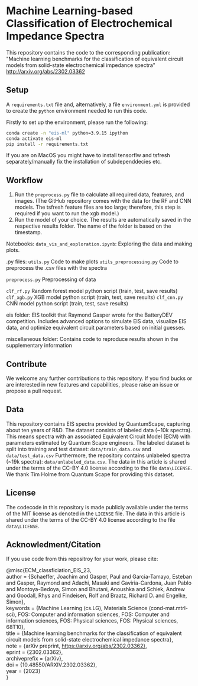 # Machine Learning-based Classification of Electrochemical Impedance Spectra

This repository contains the code to the corresponding publication:
"Machine learning benchmarks for the classification of equivalent circuit models from solid-state electrochemical impedance spectra"
http://arxiv.org/abs/2302.03362

## Setup

A `requirements.txt` file and, alternatively, a file `environment.yml` is provided to create the `python` environment needed to run this code.

Firstly to set up the environment, please run the following:

```bash
conda create -n "eis-ml" python=3.9.15 ipython
conda activate eis-ml
pip install -r requirements.txt
```
If you are on MacOS you might have to install tensorflw and tsfresh separately/manually fix the installation of subdependdecies etc.

## Workflow 

1. Run the `preprocess.py` file to calculate all required data, features, and images. (The GitHub repository comes with the data for the RF and CNN models. The tsfresh feature files are too large; therefore, this step is required if you want to run the xgb model.)
2. Run the model of your choice. The results are automatically saved in the respective results folder. The name of the folder is based on the timestamp.

Notebooks: 
`data_vis_and_exploration.ipynb`: Exploring the data and making plots.

.py files: 
`utils.py` Code to make plots
`utils_preprocessing.py` Code to preprocess the .csv files with the spectra

`preprocess.py` Preprocessing of data

`clf_rf.py`  Random forest model python script (train, test, save results)
`clf_xgb.py` XGB model python script (train, test, save results)
`clf_cnn.py` CNN model python script (train, test, save results)

eis folder: 
EIS toolkit that Raymond Gasper wrote for the BatteryDEV competition. 
Includes advanced options to simulate EIS data, visualize EIS data, and optimize equivalent circuit parameters based on initial guesses.

miscellaneous folder: 
Contains code to reproduce results shown in the supplementary information


## Contribute

We welcome any further contributions to this repository. If you find bucks or are interested in new features and capabilities, please raise an issue or propose a pull request.


## Data

This repository contains EIS spectra provided by QuantumScape, capturing about ten years of R&D.
The dataset consists of labeled data (~10k spectra). This means spectra with an associated Equivalent Circuit Model (ECM) with parameters estimated by Quantum Scape engineers.
The labeled dataset is split into training and test dataset: `data/train_data.csv` and `data/test_data.csv`
Furthermore, the repository contains unlabeled spectra (~19k spectra): `data/unlabeled_data.csv`. 
The data in this article is shared under the terms of the CC-BY 4.0 license according to the file `data\LICENSE`.
We thank Tim Holme from Quantum Scape for providing this dataset.

## License

The codecode in this repository is made publicly available under the terms of the MIT license as denoted in the `LICENSE` file. 
The data in this article is shared under the terms of the CC-BY 4.0 license according to the file `data\LICENSE`.

## Acknowledment/Citation

If you use code from this repositroy for your work, please cite: 

@misc{ECM_classficiation_EIS_23,  
  author = {Schaeffer, Joachim and Gasper, Paul and Garcia-Tamayo, Esteban and Gasper, Raymond and Adachi, Masaki and Gaviria-Cardona, Juan Pablo and Montoya-Bedoya, Simon and Bhutani, Anoushka and Schiek, Andrew and Goodall, Rhys and Findeisen, Rolf and Braatz, Richard D. and Engelke, Simon},  
  keywords = {Machine Learning (cs.LG), Materials Science (cond-mat.mtrl-sci), FOS: Computer and information sciences, FOS: Computer and information sciences, FOS: Physical sciences, FOS: Physical sciences, 68T10},  
  title = {Machine learning benchmarks for the classification of equivalent circuit models from solid-state electrochemical impedance spectra},  
  note = {arXiv preprint, https://arxiv.org/abs/2302.03362},  
  eprint	= {2302.03362},  
  archiveprefix = {arXiv},  
  doi = {10.48550/ARXIV.2302.03362},  
  year = {2023}  
  }
